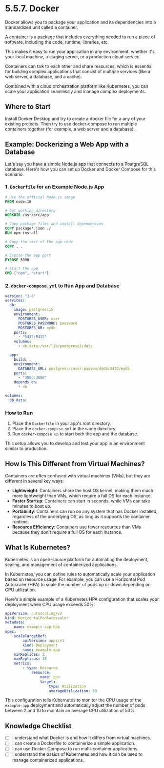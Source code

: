 # 5.5.7. Docker

Docker allows you to package your application and its dependencies into a standardized unit called a container.

A container is a package that includes everything needed to run a piece of software, including the code, runtime, libraries, etc.

This makes it easy to run your application in any environment, whether it's your local machine, a staging server, or a production cloud service.

Containers can talk to each other and share resources, which is essential for building complex applications that consist of multiple services (like a web server, a database, and a cache).

Combined with a cloud orchestration platform like Kubernetes, you can scale your application seamlessly and manage complex deployments.

## Where to Start

Install Docker Desktop and try to create a docker file for a any of your existing projects. Then try to use docker-compose to run multiple containers together (for example, a web server and a database).

## Example: Dockerizing a Web App with a Database

Let's say you have a simple Node.js app that connects to a PostgreSQL database. Here's how you can set up Docker and Docker Compose for this scenario.

### 1. `Dockerfile` for an Example Node.js App

```dockerfile
# Use the official Node.js image
FROM node:18

# Set working directory
WORKDIR /usr/src/app

# Copy package files and install dependencies
COPY package*.json ./
RUN npm install

# Copy the rest of the app code
COPY . .

# Expose the app port
EXPOSE 3000

# Start the app
CMD ["npm", "start"]
```

### 2. `docker-compose.yml` to Run App and Database

```yaml
version: "3.8"
services:
  db:
    image: postgres:15
    environment:
      POSTGRES_USER: user
      POSTGRES_PASSWORD: password
      POSTGRES_DB: mydb
    ports:
      - "5432:5432"
    volumes:
      - db_data:/var/lib/postgresql/data

  app:
    build: .
    environment:
      DATABASE_URL: postgres://user:password@db:5432/mydb
    ports:
      - "3000:3000"
    depends_on:
      - db

volumes:
  db_data:
```

### How to Run

1. Place the `Dockerfile` in your app's root directory.
2. Place the `docker-compose.yml` in the same directory.
3. Run `docker-compose up` to start both the app and the database.

This setup allows you to develop and test your app in an environment similar to production.

## How Is This Different from Virtual Machines?

Containers are often confused with virtual machines (VMs), but they are different in several key ways:

- **Lightweight**: Containers share the host OS kernel, making them much more lightweight than VMs, which require a full OS for each instance.
- **Faster Startup**: Containers can start in seconds, while VMs can take minutes to boot up.
- **Portability**: Containers can run on any system that has Docker installed, regardless of the underlying OS, as long as it supports the container runtime.
- **Resource Efficiency**: Containers use fewer resources than VMs because they don't require a full OS for each instance.

## What Is Kubernetes?

Kubernetes is an open-source platform for automating the deployment, scaling, and management of containerized applications.

In Kubernetes, you can define rules to automatically scale your application based on resource usage. For example, you can use a Horizontal Pod Autoscaler (HPA) to scale the number of pods up or down depending on CPU utilization.

Here's a simple example of a Kubernetes HPA configuration that scales your deployment when CPU usage exceeds 50%:

```yaml
apiVersion: autoscaling/v2
kind: HorizontalPodAutoscaler
metadata:
    name: example-app-hpa
spec:
    scaleTargetRef:
        apiVersion: apps/v1
        kind: Deployment
        name: example-app
    minReplicas: 2
    maxReplicas: 10
    metrics:
        - type: Resource
            resource:
                name: cpu
                target:
                    type: Utilization
                    averageUtilization: 50
```

This configuration tells Kubernetes to monitor the CPU usage of the `example-app` deployment and automatically adjust the number of pods between 2 and 10 to maintain an average CPU utilization of 50%.

## Knowledge Checklist

- [ ] I understand what Docker is and how it differs from virtual machines.
- [ ] I can create a Dockerfile to containerize a simple application.
- [ ] I can use Docker Compose to run multi-container applications.
- [ ] I understand the basics of Kubernetes and how it can be used to manage containerized applications.

